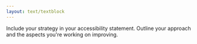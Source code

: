```yaml
---
layout: text/textblock
---
```


Include your strategy in your accessibility statement. Outline your approach and the aspects you're working on improving. 
